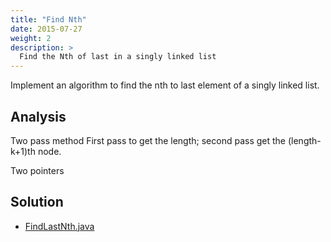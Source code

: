 ```yaml
---
title: "Find Nth"
date: 2015-07-27
weight: 2
description: >
  Find the Nth of last in a singly linked list
---
```


Implement an algorithm to find the nth to last element of a singly linked list.

## Analysis

Two pass method
First pass to get the length; second pass get the (length-k+1)th node.

Two pointers

## Solution

+ [FindLastNth.java](FindLastNth.java)